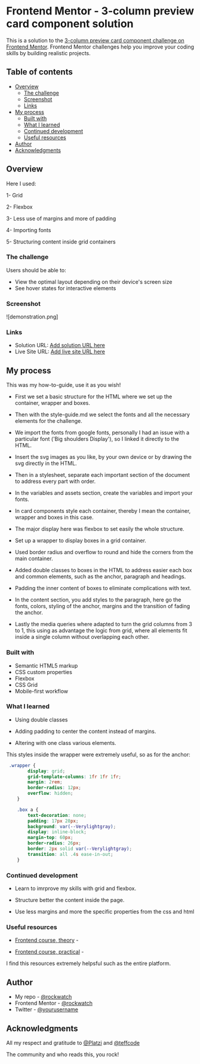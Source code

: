 # Frontend Mentor - 3-column preview card component solution

This is a solution to the [3-column preview card component challenge on Frontend Mentor](https://www.frontendmentor.io/challenges/3column-preview-card-component-pH92eAR2-). Frontend Mentor challenges help you improve your coding skills by building realistic projects. 

## Table of contents

- [Overview](#overview)
  - [The challenge](#the-challenge)
  - [Screenshot](#screenshot)
  - [Links](#links)
- [My process](#my-process)
  - [Built with](#built-with)
  - [What I learned](#what-i-learned)
  - [Continued development](#continued-development)
  - [Useful resources](#useful-resources)
- [Author](#author)
- [Acknowledgments](#acknowledgments)


## Overview
 
 Here I used:

 1- Grid

 2- Flexbox

 3- Less use of margins and more of padding

 4- Importing fonts

 5- Structuring content inside grid containers 

### The challenge

Users should be able to:

- View the optimal layout depending on their device's screen size
- See hover states for interactive elements

### Screenshot

![demonstration.png]

### Links

- Solution URL: [Add solution URL here](https://your-solution-url.com)
- Live Site URL: [Add live site URL here](https://your-live-site-url.com)

## My process

This was my how-to-guide, use it as you wish!

- First we set a basic structure for the HTML where we set up the container, wrapper and boxes.

- Then with the style-guide.md we select the fonts and all the necessary elements for the challenge.

- We import the fonts from google fonts, personally I had an issue with a particular font ('Big shoulders Display'), so I linked it directly to the HTML.

- Insert the svg images as you like, by your own device or by drawing the svg directly in the HTML.

- Then in a stylesheet, separate each important section of the document to address every part with order.

- In the variables and assets section, create the variables and import your fonts.

- In card components style each container, thereby I mean the container, wrapper and boxes in this case.

- The major display here was flexbox to set easily the whole structure.

- Set up a wrapper to display boxes in a grid container.

- Used border radius and overflow to round and hide the corners from the main container.

- Added double classes to boxes in the HTML to address easier each box and common elements, such as the anchor, paragraph and headings.

- Padding the inner content of boxes to eliminate complications with text.

- In the content section, you add styles to the paragraph, here go the fonts, colors, styling of the anchor, margins and the transition of fading the anchor.

- Lastly the media queries where adapted to turn the grid columns from 3 to 1, this using as advantage the logic from grid, where all elements fit inside a single column without overlapping each other.

### Built with

- Semantic HTML5 markup
- CSS custom properties
- Flexbox
- CSS Grid
- Mobile-first workflow

### What I learned

* Using double classes

* Adding padding to center the content instead of margins.

* Altering with one class various elements.

This styles inside the wrapper were extremely useful, so as for the anchor:

```css
 .wrapper {
        display: grid;
        grid-template-columns: 1fr 1fr 1fr;
        margin: 2rem;
        border-radius: 12px;
        overflow: hidden;
    }

    .box a {
        text-decoration: none;
        padding: 17px 28px;
        background: var(--Verylightgray);
        display: inline-block;
        margin-top: 60px;
        border-radius: 26px;
        border: 2px solid var(--Verylightgray);
        transition: all .4s ease-in-out;
    }

```

### Continued development

- Learn to imrprove my skills with grid and flexbox.

- Structure better the content inside the page.

- Use less margins and more the specific properties from the css and html

### Useful resources

- [Frontend course, theory](https://platzi.com/clases/frontend-developer/) - 

- [Frontend course, practical](https://platzi.com/clases/frontend-developer-practico/) -

 I find this resources extremely helpsful such as the entire platform.

## Author

- My repo - [@rockwatch](https://github.com/rockwatch)
- Frontend Mentor - [@rockwatch](https://www.frontendmentor.io/profile/rockwatch)
- Twitter - [@yourusername](https://www.twitter.com/yourusername)


## Acknowledgments

All my respect and gratitude to [@Platzi](https://github.com/platzi) and [@teffcode](https://github.com/teffcode)

The community and who reads this, you rock!